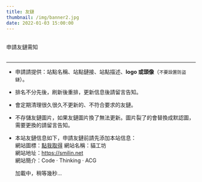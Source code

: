 ```yaml
---
title: 友鏈
thumbnail: /img/banner2.jpg
date: 2022-01-03 15:00:00
---
```


<div class="friend-title-item"><br>申請友鏈需知<br><br><hr></div>

- 申請請提供：站點名稱、站點鏈接、站點描述、**logo 或頭像**（`不要設置防盜鏈`）。
- 排名不分先後，刷新後重排，更新信息後請留言告知。
- 會定期清理很久很久不更新的、不符合要求的友鏈。
- 不存儲友鏈圖片，如果友鏈圖片換了無法更新。圖片裂了的會替換成默認圖，需要更換的請留言告知。
- 本站友鏈信息如下，申請友鏈前請先添加本站信息：  
  網站圖標：[點我取得](https://smilin.net/img/avatar.png)
  網站名稱：貓工坊  
  網站地址：https://smilin.net  
  網站簡介：Code · Thinking · ACG

  <script type="text/javascript" defer src="/js/friend.js"></script>
  <div class="links-content">加載中，稍等幾秒...</div>
